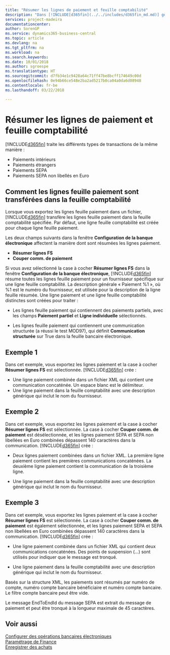 ```yaml
---
title: "Résumer les lignes de paiement et feuille comptabilité"
description: "Dans [!INCLUDE[d365fin](../../includes/d365fin_md.md)] gère plusieurs types de transactions de la même manière."
services: project-madeira
documentationcenter: 
author: SorenGP
ms.service: dynamics365-business-central
ms.topic: article
ms.devlang: na
ms.tgt_pltfrm: na
ms.workload: na
ms.search.keywords: 
ms.date: 10/01/2018
ms.author: sgroespe
ms.translationtype: HT
ms.sourcegitcommit: d7fb34e1c9428a64c71ff47be8bcff174649c00d
ms.openlocfilehash: 0e94b66ce548e2ba2ad5217b0ca04a0da6d08948
ms.contentlocale: fr-be
ms.lasthandoff: 03/22/2018

---
```

# <a name="summarizing-payment-lines-and-general-journal-lines"></a>Résumer les lignes de paiement et feuille comptabilité
[!INCLUDE[d365fin](../../includes/d365fin_md.md)] traite les différents types de transactions de la même manière :  

- Paiements intérieurs  
- Paiements étrangers  
- Paiements SEPA  
- Paiements SEPA non libellés en Euro  

## <a name="how-payment-journal-lines-are-transferred-to-the-general-journal"></a>Comment les lignes feuille paiement sont transférées dans la feuille comptabilité  
Lorsque vous exportez les lignes feuille paiement dans un fichier, [!INCLUDE[d365fin](../../includes/d365fin_md.md)] transfère les lignes feuille paiement dans la feuille comptabilité spécifiée. Par défaut, une ligne feuille comptabilité est créée pour chaque ligne feuille paiement.  

Les deux champs suivants dans la fenêtre **Configuration de la banque électronique** affectent la manière dont sont résumées les lignes paiement.  

- **Résumer lignes FS**  
- **Couper comm. de paiement**  

Si vous avez sélectionné la case à cocher **Résumer lignes FS** dans la fenêtre **Configuration de la banque électronique**, [!INCLUDE[d365fin](../../includes/d365fin_md.md)] résume toutes les lignes feuille paiement pour un fournisseur spécifique sur une ligne feuille comptabilité. La description générale « Paiement %1 », où %1 est le numéro du fournisseur, est utilisée pour la description de la ligne feuille résumée. Une ligne paiement et une ligne feuille comptabilité distinctes sont créées pour traiter :  

- Les lignes feuille paiement qui contiennent des paiements partiels, avec les champs **Paiement partiel** et **Ligne individuelle** sélectionnés.  

- Les lignes feuille paiement qui contiennent une communication structurée (a réussi le test MOD97), qui définit **Communication structurée** sur True dans la feuille bancaire électronique.  

## <a name="example-1"></a>Exemple 1  
Dans cet exemple, vous exportez les lignes paiement et la case à cocher **Résumer lignes FS** est sélectionnée. [!INCLUDE[d365fin](../../includes/d365fin_md.md)] crée :  

- Une ligne paiement combinée dans un fichier XML qui contient une communication concaténée. Un espace blanc est le délimiteur.  
- Une ligne paiement dans la feuille comptabilité avec une description générique qui inclut le nom du fournisseur.  

## <a name="example-2"></a>Exemple 2  
Dans cet exemple, vous exportez les lignes paiement et la case à cocher **Résumer lignes FS** est sélectionnée. La case à cocher **Couper comm. de paiement** est désélectionnée, et les lignes paiement SEPA et SEPA non libellées en Euro combinées dépassent 140 caractères dans la communication. [!INCLUDE[d365fin](../../includes/d365fin_md.md)] crée :  

- Deux lignes paiement combinées dans un fichier XML. La première ligne paiement contient les premières communications concaténées. La deuxième ligne paiement contient la communication de la troisième ligne.  

- Une ligne paiement dans la feuille comptabilité avec une description générique qui inclut le nom du fournisseur.  

## <a name="example-3"></a>Exemple 3  
Dans cet exemple, vous exportez les lignes paiement et la case à cocher **Résumer lignes FS** est sélectionnée. La case à cocher **Couper comm. de paiement** est également sélectionnée, et les lignes paiement SEPA et SEPA non libellées en Euro combinées dépassent 140 caractères dans la communication. [!INCLUDE[d365fin](../../includes/d365fin_md.md)] crée :  

- Une ligne paiement combinée dans un fichier XML qui contient deux communications concaténées. Des points de suspension (...) sont utilisés pour indiquer que le message est tronqué.  

- Une ligne paiement dans la feuille comptabilité avec une description générique qui inclut le nom du fournisseur.  

Basés sur la structure XML, les paiements sont résumés par numéro de compte, numéro compte bancaire bénéficiaire et numéro compte bancaire. Le filtre compte bancaire peut être vide.  

Le message EndToEndId du message SEPA est extrait du message de paiement et peut être tronqué à la longueur maximale de 45 caractères.  

## <a name="see-also"></a>Voir aussi  
 [Configurer des opérations bancaires électroniques](how-to-set-up-electronic-banking.md)   
 [Paramétrage de Finance](../../finance-setup-finance.md)  
 [Enregistrer des achats](../../purchasing-how-record-purchases.md) 

